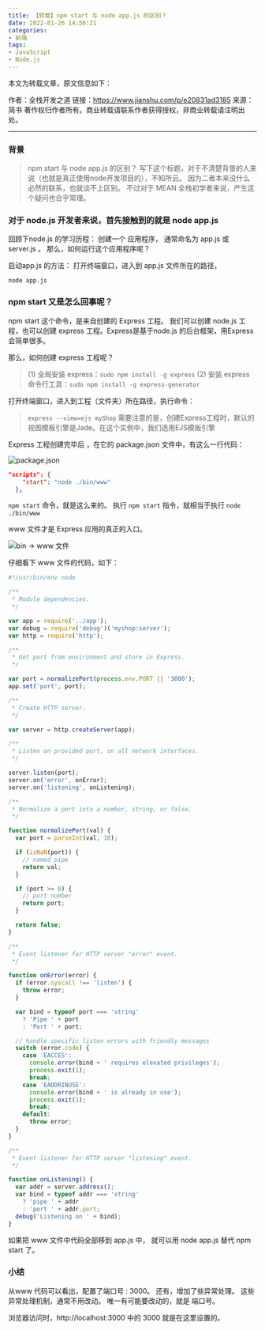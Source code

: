 ```yaml
---
title: 【转载】npm start 与 node app.js 的区别？
date: 2022-01-26 14:56:21
categories:
- 前端
tags:
- JavaScript
- Node.js
---
```


本文为转载文章，原文信息如下：

作者：全栈开发之道
链接：https://www.jianshu.com/p/e20831ad3185
来源：简书
著作权归作者所有。商业转载请联系作者获得授权，非商业转载请注明出处。

---

### 背景

> npm start 与 node app.js 的区别？ 写下这个标题，对于不清楚背景的人来说（也就是真正使用node开发项目的），不知所云。 因为二者本来没什么必然的联系，也就谈不上区别。 不过对于 MEAN 全栈初学者来说，产生这个疑问也合乎常理。

### 对于 node.js 开发者来说，首先接触到的就是 node app.js

回顾下node.js 的学习历程： 创建一个 应用程序， 通常命名为 app.js 或 server.js 。 那么，如何运行这个应用程序呢？

启动app.js 的方法： 打开终端窗口，进入到 app.js 文件所在的路径，

```shell
node app.js 
```

### npm start 又是怎么回事呢？

npm start 这个命令，是来自创建的 Express 工程。 我们可以创建 node.js 工程，也可以创建 express 工程。Express是基于node.js 的后台框架，用Express 会简单很多。

那么，如何创建 express 工程呢？

> (1) 全局安装 express：`sudo npm install -g express`
> (2) 安装 express 命令行工具：`sudo npm install -g express-generator`

打开终端窗口，进入到工程（文件夹）所在路径，执行命令：

> `express --view=ejs myShop`
> 需要注意的是，创建Express工程时，默认的视图模板引擎是Jade。在这个实例中，我们选用EJS模板引擎

Express 工程创建完毕后 ，在它的 package.json 文件中，有这么一行代码：

![package.json](https://cdn.yixiangzhilv.com/images/6d8fcd22e8574eda55b50019ff548590.png)

```json
"scripts": {
    "start": "node ./bin/www"
  },
  ```

`npm start` 命令，就是这么来的。 执行 `npm start` 指令，就相当于执行 `node ./bin/www`

www 文件才是 Express 应用的真正的入口。

![bin -> www 文件](https://cdn.yixiangzhilv.com/images/0147c5e5f41250419ddb1092da234ab5.png)

仔细看下 www 文件的代码，如下：

```js
#!/usr/bin/env node

/**
 * Module dependencies.
 */

var app = require('../app');
var debug = require('debug')('myshop:server');
var http = require('http');

/**
 * Get port from environment and store in Express.
 */

var port = normalizePort(process.env.PORT || '3000');
app.set('port', port);

/**
 * Create HTTP server.
 */

var server = http.createServer(app);

/**
 * Listen on provided port, on all network interfaces.
 */

server.listen(port);
server.on('error', onError);
server.on('listening', onListening);

/**
 * Normalize a port into a number, string, or false.
 */

function normalizePort(val) {
  var port = parseInt(val, 10);

  if (isNaN(port)) {
    // named pipe
    return val;
  }

  if (port >= 0) {
    // port number
    return port;
  }

  return false;
}

/**
 * Event listener for HTTP server "error" event.
 */

function onError(error) {
  if (error.syscall !== 'listen') {
    throw error;
  }

  var bind = typeof port === 'string'
    ? 'Pipe ' + port
    : 'Port ' + port;

  // handle specific listen errors with friendly messages
  switch (error.code) {
    case 'EACCES':
      console.error(bind + ' requires elevated privileges');
      process.exit(1);
      break;
    case 'EADDRINUSE':
      console.error(bind + ' is already in use');
      process.exit(1);
      break;
    default:
      throw error;
  }
}

/**
 * Event listener for HTTP server "listening" event.
 */

function onListening() {
  var addr = server.address();
  var bind = typeof addr === 'string'
    ? 'pipe ' + addr
    : 'port ' + addr.port;
  debug('Listening on ' + bind);
}
```

如果把 www 文件中代码全部移到 app.js 中， 就可以用 node app.js 替代 npm start 了。

### 小结

从www 代码可以看出，配置了端口号 : 3000。 还有，增加了些异常处理。 这些异常处理机制，通常不用改动。 唯一有可能要改动的，就是 端口号。

浏览器访问时，http://localhost:3000 中的 3000 就是在这里设置的。
